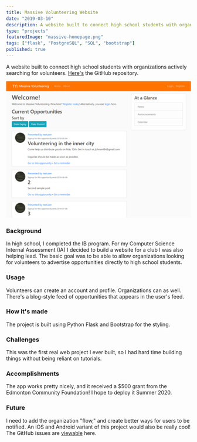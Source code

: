```yaml
---
title: Massive Volunteering Website
date: "2019-03-10"
description: A website built to connect high school students with organizations actively searching for volunteers.
type: "projects"
featuredImage: "massive-homepage.png"
tags: ["flask", "PostgreSQL", "SQL", "bootstrap"]
published: true
---
```


A website built to connect high school students with organizations actively searching for volunteers. [Here's](https://github.com/michaelfromyeg/Massive-Volunteering) the GitHub repository.

![Massive Volunteering app main screen](massive-homepage.png "Massive Volunteering app main screen")

### Background

In high school, I completed the IB program. For my Computer Science Internal Assessment (IA) I decided to build a website for a club I was also helping lead. The basic goal was to be able to allow organizations looking for volunteers to advertise opportunities directly to high school students.

### Usage

Volunteers can create an account and profile. Organizations can as well. There's a blog-style feed of opportunities that appears in the user's feed.

### How it's made

The project is built using Python Flask and Bootstrap for the styling.

### Challenges

This was the first real web project I ever built, so I had hard time building things without being reliant on tutorials.

### Accomplishments

The app works pretty nicely, and it received a \$500 grant from the Edmonton Community Foundation! I hope to deploy it Summer 2020.

### Future

I need to add the organization "flow," and create better ways for users to be notified. An iOS and Android variant of this project would also be really cool! The GitHub issues are [viewable](https://github.com/michaelfromyeg/Massive-Volunteering/issues) here.
